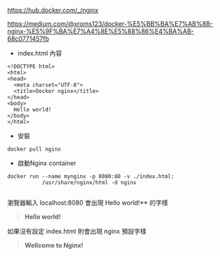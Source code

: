 
https://hub.docker.com/_/nginx

https://medium.com/@xroms123/docker-%E5%BB%BA%E7%AB%8B-nginx-%E5%9F%BA%E7%A4%8E%E5%88%86%E4%BA%AB-68c0771457fb

* index.html 內容
```
<!DOCTYPE html>
<html>
<head>
  <meta charset="UTF-8">
  <title>Docker nginx</title>
</head>
<body>
  Hello world!
</body>
</html>
```

* 安裝
```
docker pull nginx 

```
* 啟動Nginx container
```
docker run --name mynginx -p 8080:80 -v ./index.html:
           /usr/share/nginx/html -d nginx
           
```

瀏覽器輸入 localhost:8080 
會出現 Hello world!** 的字樣
> **Hello world!**

如果沒有設定 index.html
則會出現 nginx 預設字樣

> **Wellcome to Nginx!**

